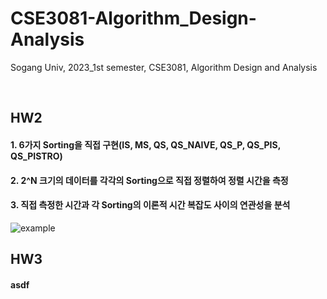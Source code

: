 # CSE3081-Algorithm_Design-Analysis
Sogang Univ, 2023_1st semester, CSE3081, Algorithm Design and Analysis

<br/>

## HW2 
#### 1. 6가지 Sorting을 직접 구현(IS, MS, QS, QS_NAIVE, QS_P, QS_PIS, QS_PISTRO)
#### 2. 2^N 크기의 데이터를 각각의 Sorting으로 직접 정렬하여 정렬 시간을 측정
#### 3. 직접 측정한 시간과 각 Sorting의 이론적 시간 복잡도 사이의 연관성을 분석
![example](https://github.com/namkidong98/CSE3081-Algorithm_Design-Analysis/tree/main/HW2)
<br/>

## HW3
#### asdf
